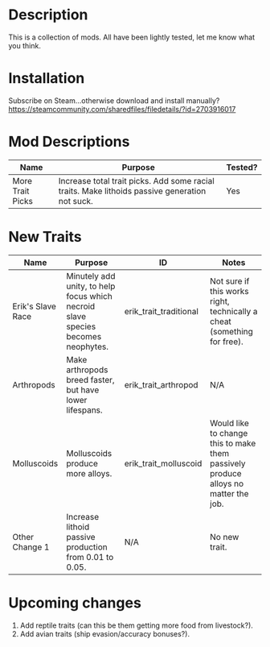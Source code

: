 # Description
This is a collection of mods.  All have been lightly tested, let me know what you think.

# Installation
Subscribe on Steam...otherwise download and install manually?
https://steamcommunity.com/sharedfiles/filedetails/?id=2703916017

# Mod Descriptions
Name | Purpose | Tested?
---- | ------- | -------
More Trait Picks | Increase total trait picks.  Add some racial traits. Make lithoids passive generation not suck. | Yes

# New Traits
Name | Purpose | ID | Notes
---- | ------- | -- | -----
Erik's Slave Race | Minutely add unity, to help focus which necroid slave species becomes neophytes. | erik_trait_traditional | Not sure if this works right, technically a cheat (something for free).
Arthropods | Make arthropods breed faster, but have lower lifespans. | erik_trait_arthropod | N/A
Molluscoids | Molluscoids produce more alloys. | erik_trait_molluscoid | Would like to change this to make them passively produce alloys no matter the job.
Other Change 1 | Increase lithoid passive production from 0.01 to 0.05. | N/A | No new trait.

# Upcoming changes
1. Add reptile traits (can this be them getting more food from livestock?).
1. Add avian traits (ship evasion/accuracy bonuses?).
